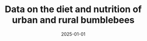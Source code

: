 ---
title: "Data on the diet and nutrition of urban and rural bumblebees"
collection: publications
permalink: /publication/2025-bumblebee-diet
excerpt: 'This paper provides comprehensive data on bumblebee nutrition in urban and rural contexts.'
date: 2025-01-01
venue: 'Scientific Data'
paperurl: 'https://doi.org/10.1038/s41597-025-XXXXX-X'
citation: 'Casanelles-Abella, J., Selva, S., Keller, A., Ruedenauer, F.A., Fournier, B., et al. (2025). Data on the diet and nutrition of urban and rural bumblebees. Scientific Data, 12(1), 286.'
category: 'manuscripts'
--- 
